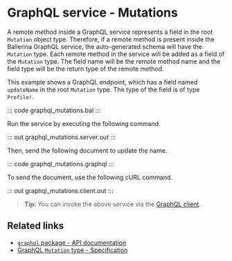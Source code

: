 # GraphQL service - Mutations

A remote method inside a GraphQL service represents a field in the root `Mutation` object type. Therefore, if a remote method is present inside the Ballerina GraphQL service, the auto-generated schema will have the `Mutation` type. Each remote method in the service will be added as a field of the `Mutation` type. The field name will be the remote method name and the field type will be the return type of the remote method.

This example shows a GraphQL endpoint, which has a field named `updateName` in the root `Mutation` type. The type of the field is of type `Profile!`.

::: code graphql_mutations.bal :::

Run the service by executing the following command.

::: out graphql_mutations.server.out :::

Then, send the following document to update the name.

::: code graphql_mutations.graphql :::

To send the document, use the following cURL command.

::: out graphql_mutations.client.out :::

>**Tip:** You can invoke the above service via the [GraphQL client](/learn/by-example/graphql-client-query-endpoint/).

## Related links
- [`graphql` package - API documentation](https://lib.ballerina.io/ballerina/graphql/latest)
- [GraphQL `Mutation` type - Specification](/spec/graphql/#312-the-mutation-type)
